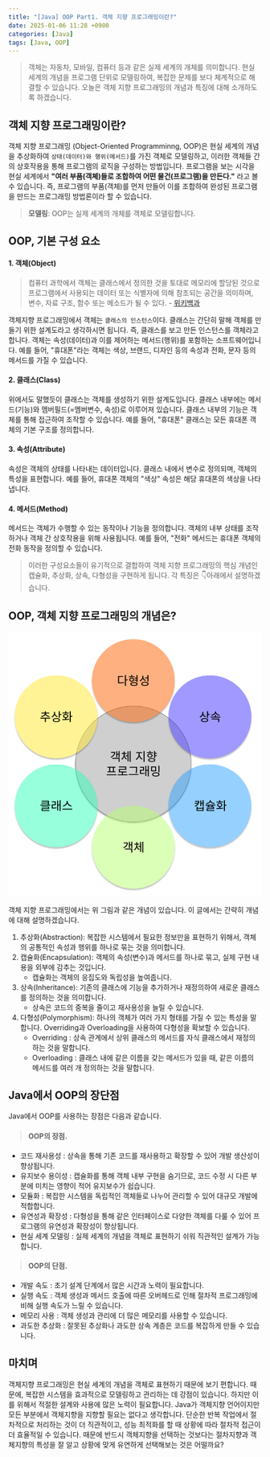 ```yaml
---
title: "[Java] OOP Part1. 객체 지향 프로그래밍이란?"
date: 2025-01-06 11:28 +0900
categories: [Java]
tags: [Java, OOP]
---
```


> 객체는 자동차, 모바일, 컴퓨터 등과 같은 실제 세계의 개체를 의미합니다. 현실 세계의 개념을 프로그램 단위로 모델링하여, 복잡한 문제를 보다 체계적으로 해결할 수 있습니다. 오늘은 객체 지향 프로그래밍의 개념과 특징에 대해 소개하도록 하겠습니다. 

## 객체 지향 프로그래밍이란? 

객체 지향 프로그래밍 (Object-Oriented Programminng, OOP)은 현실 세계의 개념을 추상화하여 `상태(데이터)와 행위(메서드)`를 가진 객체로 모델링하고, 이러한 객체들 간의 상호작용을 통해 프로그램의 로직을 구성하는 방법입니다. 프로그램을 보는 시각을 현실 세계에서 **"여러 부품(객쳬)들로 조합하여 어떤 물건(프로그램)을 만든다."** 라고 볼 수 있습니다. 즉, 프로그램의 부품(객체)를 먼저 만들어 이를 조합하여 완성된 프로그램을 만드는 프로그래밍 방법론이라 할 수 있습니다. 

> **모델링**: OOP는 실제 세계의 개체를 객체로 모델링합니다.

## OOP, 기본 구성 요소

#### 1. 객체(Object) 

> 컴퓨터 과학에서 객체는 클래스에서 정의한 것을 토대로 메모리에 할당된 것으로 프로그램에서 사용되는 데이터 또는 식별자에 의해 참조되는 공간을 의미하며, 변수, 자료 구조, 함수 또는 메소드가 될 수 있다. - [위키백과](https://ko.wikipedia.org/wiki/%EA%B0%9D%EC%B2%B4_(%EC%BB%B4%ED%93%A8%ED%84%B0_%EA%B3%BC%ED%95%99))

객체지향 프로그래밍에서 객체는 `클래스의 인스턴스`이다. 클래스는 간단히 말해 객체를 만들기 위한 설계도라고 생각하시면 됩니다. 즉, 클래스를 보고 만든 인스턴스를 객체라고 합니다. 객체는 속성(데이터)과 이를 제어하는 메서드(행위)를 포함하는 소프트웨어입니다. 예를 들어, "휴대폰"라는 객체는 색상, 브랜드, 디자인 등의 속성과 전화, 문자 등의 메서드를 가질 수 있습니다. 


#### 2. 클래스(Class) 

위에서도 말했듯이 클래스는 객체를 생성하기 위한 설계도입니다. 클래스 내부에는 메서드(기능)와 멤버필드(=멤버변수, 속성)로 이루어져 있습니다. 클래스 내부의 기능은 객체를 통해 접근하여 조작할 수 있습니다. 예를 들어, "휴대폰" 클래스는 모든 휴대폰 객체의 기본 구조를 정의합니다. 

#### 3. 속성(Attribute)

속성은 객체의 상태를 나타내는 데이터입니다. 클래스 내에서 변수로 정의되며, 객체의 특성을 표현합니다. 예를 들어, 휴대폰 객체의 "색상" 속성은 해당 휴대폰의 색상을 나타냅니다. 

#### 4. 메서드(Method)

메서드는 객체가 수행할 수 있는 동작이나 기능을 정의합니다. 객체의 내부 상태를 조작하거나 객체 간 상호작용을 위해 사용됩니다. 예를 들어, "전화" 메서드는 휴대폰 객체의 전화 동작을 정의할 수 있습니다. 

> 이러한 구성요소들이 유기적으로 결합하여 객체 지향 프로그래밍의 핵심 개념인 캡슐화, 추상화, 상속, 다형성을 구현하게 됩니다. 각 특징은 👇아래에서 설명하겠습니다.

## OOP, 객체 지향 프로그래밍의 개념은? 

![oops_concept](https://github.com/Euihyunee/euihyunee.github.io/blob/main/_posts/img/oops_concept.png?raw=true)

객체 지향 프로그래밍에서는 위 그림과 같은 개념이 있습니다. 이 글에서는 간략히 개념에 대해 설명하겠습니다. 

1. 추상화(Abstraction): 복잡한 시스템에서 필요한 정보만을 표현하기 위해서, 객체의 공통적인 속성과 행위를 하나로 묶는 것을 의미합니다. 
2. 캡슐화(Encapsulation): 객체의 속성(변수)과 메서드를 하나로 묶고, 실제 구현 내용을 외부에 감추는 것입니다.  
    - 캡슐화는 객체의 응집도와 독립성을 높여줍니다.
3. 상속(Inheritance): 기존의 클래스에 기능을 추가하거나 재정의하여 새로운 클래스를 정의하는 것을 의미합니다.
    - 상속은 코드의 중복을 줄이고 재사용성을 늘릴 수 있습니다.
4. 다형성(Polymorphism): 하나의 객체가 여러 가지 형태를 가질 수 있는 특성을 말합니다. Overriding과 Overloading을 사용하여 다형성을 확보할 수 있습니다. 
    - Overriding : 상속 관계에서 상위 클래스의 메서드를 자식 클래스에서 재정의하는 것을 말합니다. 
    - Overloading : 클래스 내에 같은 이름을 갖는 메서드가 있을 때, 같은 이름의 메서드를 여러 개 정의하는 것을 말합니다. 

## Java에서 OOP의 장단점

Java에서 OOP를 사용하는 장점은 다음과 같습니다. 

> #### OOP의 장점.

- 코드 재사용성 : 상속을 통해 기존 코드를 재사용하고 확장할 수 있어 개발 생산성이 향상됩니다.
- 유지보수 용이성 : 캡슐화를 통해 객체 내부 구현을 숨기므로, 코드 수정 시 다른 부분에 미치는 영향이 적어 유지보수가 쉽습니다. 
- 모듈화 : 복잡한 시스템을 독립적인 객체들로 나누어 관리할 수 있어 대규모 개발에 적합합니다.
- 유연성과 확장성 : 다형성을 통해 같은 인터페이스로 다양한 객체를 다룰 수 있어 프로그램의 유연성과 확장성이 향상됩니다. 
- 현실 세계 모델링 : 실제 세계의 개념을 객체로 표현하기 쉬워 직관적인 설계가 가능합니다. 

> #### OOP의 단점.

- 개발 속도 : 초기 설계 단계에서 많은 시간과 노력이 필요합니다. 
- 실행 속도 : 객체 생성과 메서드 호출에 따른 오버헤드로 인해 절차적 프로그래밍에 비해 실행 속도가 느릴 수 있습니다. 
- 메모리 사용 : 객체 생성과 관리에 더 많은 메모리를 사용할 수 있습니다.
- 과도한 추상화 : 잘못된 추상화나 과도한 상속 계층은 코드를 복잡하게 만들 수 있습니다. 

## 마치며 

객체지향 프로그래밍은 현실 세계의 개념을 객체로 표현하기 때문에 보기 편합니다. 때문에, 복잡한 시스템을 효과적으로 모델링하고 관리하는 데 강점이 있습니다. 하지만 이를 위해서 적절한 설계와 사용에 많은 노력이 필요합니다. Java가 객체지향 언어이지만 모든 부분에서 객체지향을 지향할 필요는 없다고 생각합니다. 단순한 반복 작업에서 절차적으로 처리하는 것이 더 직관적이고, 성능 최적화를 할 때 상황에 따라 절차적 접근이 더 효율적일 수 있습니다. 때문에 반드시 객체지향을 선택하는 것보다는 절차지향과 객체지향의 특성을 잘 알고 상황에 맞게 유연하게 선택해보는 것은 어떨까요?